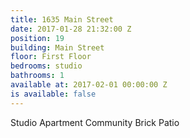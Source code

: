 ```yaml
---
title: 1635 Main Street
date: 2017-01-28 21:32:00 Z
position: 19
building: Main Street
floor: First Floor
bedrooms: studio
bathrooms: 1
available at: 2017-02-01 00:00:00 Z
is available: false
---
```


Studio Apartment
Community Brick Patio
